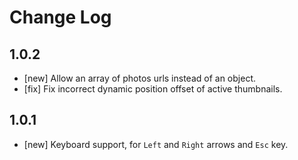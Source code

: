 # Change Log

<!--
- []  https://github.com/peterpalau/react-bnb-gallery/pulls
-->

## 1.0.2
- [new] Allow an array of photos urls instead of an object.
- [fix] Fix incorrect dynamic position offset of active thumbnails.

## 1.0.1
- [new] Keyboard support, for `Left` and `Right` arrows and `Esc` key.
